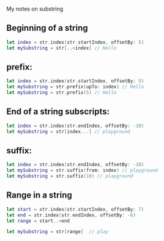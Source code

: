 My notes on substring<!--more-->

## Beginning of a string
```swift
let index = str.index(str.startIndex, offsetBy: 5)
let mySubstring = str[..<index] // Hello
```

## prefix:
```swift
let index = str.index(str.startIndex, offsetBy: 5)
let mySubstring = str.prefix(upTo: index) // Hello
let mySubstring = str.prefix(5) // Hello
```

## End of a string subscripts:
```swift
let index = str.index(str.endIndex, offsetBy: -10)
let mySubstring = str[index...] // playground
```

## suffix:
```swift
let index = str.index(str.endIndex, offsetBy: -10)
let mySubstring = str.suffix(from: index) // playground
let mySubstring = str.suffix(10) // playground
```

## Range in a string
```swift
let start = str.index(str.startIndex, offsetBy: 7)
let end = str.index(str.endIndex, offsetBy: -6)
let range = start..<end

let mySubstring = str[range]  // play
```
